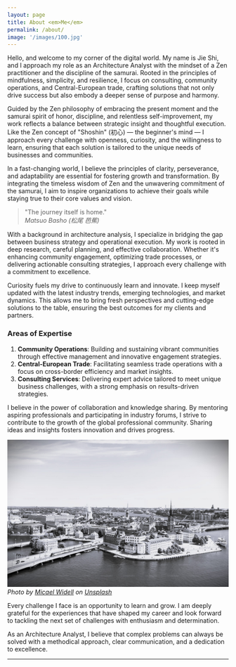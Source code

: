 ```yaml
---
layout: page
title: About <em>Me</em>
permalink: /about/
image: '/images/100.jpg'
---
```


Hello, and welcome to my corner of the digital world. My name is Jie Shi, and I approach my role as an Architecture Analyst with the mindset of a Zen practitioner and the discipline of the samurai. Rooted in the principles of mindfulness, simplicity, and resilience, I focus on consulting, community operations, and Central-European trade, crafting solutions that not only drive success but also embody a deeper sense of purpose and harmony.

Guided by the Zen philosophy of embracing the present moment and the samurai spirit of honor, discipline, and relentless self-improvement, my work reflects a balance between strategic insight and thoughtful execution. Like the Zen concept of "Shoshin" (初心) — the beginner's mind — I approach every challenge with openness, curiosity, and the willingness to learn, ensuring that each solution is tailored to the unique needs of businesses and communities.

In a fast-changing world, I believe the principles of clarity, perseverance, and adaptability are essential for fostering growth and transformation. By integrating the timeless wisdom of Zen and the unwavering commitment of the samurai, I aim to inspire organizations to achieve their goals while staying true to their core values and vision.

> "The journey itself is home."  
> <cite>Matsuo Basho (松尾 芭蕉)</cite>

With a background in architecture analysis, I specialize in bridging the gap between business strategy and operational execution. My work is rooted in deep research, careful planning, and effective collaboration. Whether it's enhancing community engagement, optimizing trade processes, or delivering actionable consulting strategies, I approach every challenge with a commitment to excellence.

Curiosity fuels my drive to continuously learn and innovate. I keep myself updated with the latest industry trends, emerging technologies, and market dynamics. This allows me to bring fresh perspectives and cutting-edge solutions to the table, ensuring the best outcomes for my clients and partners.

### Areas of Expertise
1. **Community Operations**: Building and sustaining vibrant communities through effective management and innovative engagement strategies.
2. **Central-European Trade**: Facilitating seamless trade operations with a focus on cross-border efficiency and market insights.
3. **Consulting Services**: Delivering expert advice tailored to meet unique business challenges, with a strong emphasis on results-driven strategies.

I believe in the power of collaboration and knowledge sharing. By mentoring aspiring professionals and participating in industry forums, I strive to contribute to the growth of the global professional community. Sharing ideas and insights fosters innovation and drives progress.

![Professional Journey](/images/stockholm_002.jpg)
*Photo by [Micael Widell](https://unsplash.com/@micaelwidell) on [Unsplash](https://unsplash.com/photos/an-aerial-shot-of-the-stockholm-city-hall-in-sweden-pVER5iPmTN4)*

Every challenge I face is an opportunity to learn and grow. I am deeply grateful for the experiences that have shaped my career and look forward to tackling the next set of challenges with enthusiasm and determination.

As an Architecture Analyst, I believe that complex problems can always be solved with a methodical approach, clear communication, and a dedication to excellence.

***

